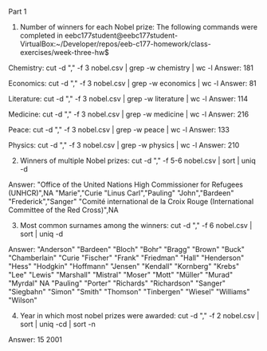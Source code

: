 Part 1

1. Number of winners for each Nobel prize: 
   The following commands were completed in eebc177student@eebc177student-VirtualBox:~/Developer/repos/eeb-c177-homework/class-exercises/week-three-hw$

Chemistry: cut -d "," -f 3 nobel.csv | grep -w chemistry | wc -l
Answer: 181

Economics: cut -d "," -f 3 nobel.csv | grep -w economics | wc -l
Answer: 81

Literature: cut -d "," -f 3 nobel.csv | grep -w literature | wc -l
Answer: 114

Medicine: cut -d "," -f 3 nobel.csv | grep -w medicine | wc -l
Answer: 216

Peace: cut -d "," -f 3 nobel.csv | grep -w peace | wc -l
Answer: 133

Physics: cut -d "," -f 3 nobel.csv | grep -w physics | wc -l
Answer: 210

2. Winners of multiple Nobel prizes: cut -d "," -f 5-6 nobel.csv | sort | uniq -d

Answer:
"Office of the United Nations High Commissioner for Refugees (UNHCR)",NA
"Marie","Curie
"Linus Carl","Pauling"
"John","Bardeen"
"Frederick","Sanger"
"Comité international de la Croix Rouge (International Committee of the Red Cross)",NA


3. Most common surnames among the winners: cut -d "," -f 6 nobel.csv | sort | uniq -d

Answer:
"Anderson"
"Bardeen"
"Bloch"
"Bohr"
"Bragg"
"Brown"
"Buck"
"Chamberlain"
"Curie
"Fischer"
"Frank"
"Friedman"
"Hall"
"Henderson"
"Hess"
"Hodgkin"
"Hoffmann"
"Jensen"
"Kendall"
"Kornberg"
"Krebs"
"Lee"
"Lewis"
"Marshall"
"Mistral"
"Moser"
"Mott"
"Müller"
"Murad"
"Myrdal"
NA
"Pauling"
"Porter"
"Richards"
"Richardson"
"Sanger"
"Siegbahn"
"Simon"
"Smith"
"Thomson"
"Tinbergen"
"Wiesel"
"Williams"
"Wilson"


4. Year in which most nobel prizes were awarded: cut -d "," -f 2 nobel.csv | sort | uniq -cd | sort -n

Answer: 15 2001

